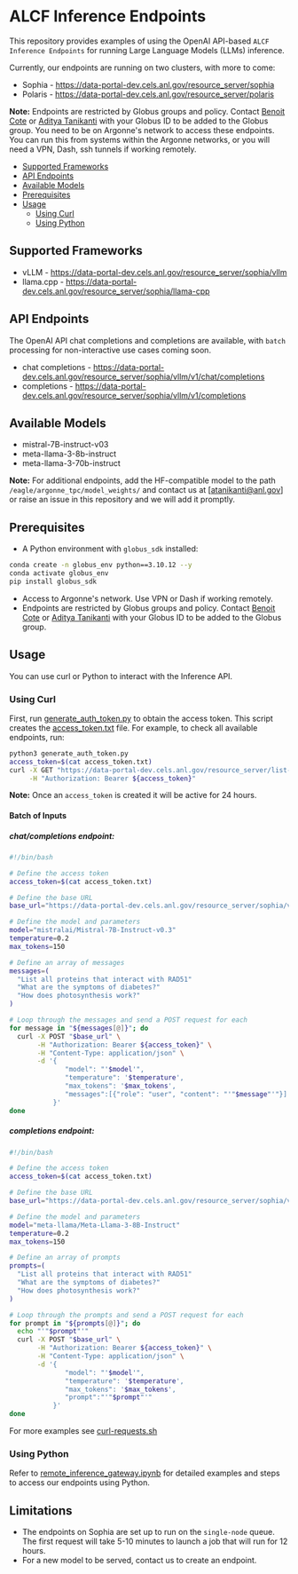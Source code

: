 # ALCF Inference Endpoints
This repository provides examples of using the OpenAI API-based `ALCF Inference Endpoints` for running Large Language Models (LLMs) inference.

Currently, our endpoints are running on two clusters, with more to come:

* Sophia  - https://data-portal-dev.cels.anl.gov/resource_server/sophia
* Polaris - https://data-portal-dev.cels.anl.gov/resource_server/polaris

**Note:** Endpoints are restricted by Globus groups and policy. Contact [Benoit Cote](bcote@anl.gov) or [Aditya Tanikanti](atanikanti@anl.gov) with your Globus ID to be added to the Globus group.
You need to be on Argonne's network to access these endpoints. You can run this from systems within the Argonne networks, or you will need a VPN, Dash, ssh tunnels if working remotely.

- [Supported Frameworks](#supported-frameworks)
- [API Endpoints](#api-endpoints)
- [Available Models](#available-models)
- [Prerequisites](#prerequisites)
- [Usage](#usage)
  * [Using Curl](#using-curl)
  * [Using Python](#using-python)

## Supported Frameworks

* vLLM - https://data-portal-dev.cels.anl.gov/resource_server/sophia/vllm
* llama.cpp - https://data-portal-dev.cels.anl.gov/resource_server/sophia/llama-cpp

## API Endpoints

The OpenAI API chat completions and completions are available, with `batch` processing for non-interactive use cases coming soon.

* chat completions - https://data-portal-dev.cels.anl.gov/resource_server/sophia/vllm/v1/chat/completions
* completions - https://data-portal-dev.cels.anl.gov/resource_server/sophia/vllm/v1/completions

## Available Models

* mistral-7B-instruct-v03
* meta-llama-3-8b-instruct
* meta-llama-3-70b-instruct

**Note:** For additional endpoints, add the HF-compatible model to the path `/eagle/argonne_tpc/model_weights/` and contact us at [atanikanti@anl.gov] or raise an issue in this repository and we will add it promptly.

## Prerequisites

* A Python environment with `globus_sdk` installed:
```bash
conda create -n globus_env python==3.10.12 --y
conda activate globus_env
pip install globus_sdk
```

* Access to Argonne's network. Use VPN or Dash if working remotely.
* Endpoints are restricted by Globus groups and policy. Contact [Benoit Cote](bcote@anl.gov) or [Aditya Tanikanti](atanikanti@anl.gov) with your Globus ID to be added to the Globus group.

## Usage

You can use curl or Python to interact with the Inference API.

### Using Curl

First, run [generate_auth_token.py](./generate_auth_token.py) to obtain the access token. This script creates the [access_token.txt](./access_token.txt) file. For example, to check all available endpoints, run:

```bash
python3 generate_auth_token.py
access_token=$(cat access_token.txt)
curl -X GET "https://data-portal-dev.cels.anl.gov/resource_server/list-endpoints" \
     -H "Authorization: Bearer ${access_token}"
```

**Note:** Once an `access_token` is created it will be active for 24 hours.

#### Batch of Inputs

##### chat/completions endpoint:

```bash
#!/bin/bash

# Define the access token
access_token=$(cat access_token.txt)

# Define the base URL
base_url="https://data-portal-dev.cels.anl.gov/resource_server/sophia/vllm/v1/chat/completions"

# Define the model and parameters
model="mistralai/Mistral-7B-Instruct-v0.3"
temperature=0.2
max_tokens=150

# Define an array of messages
messages=(
  "List all proteins that interact with RAD51"
  "What are the symptoms of diabetes?"
  "How does photosynthesis work?"
)

# Loop through the messages and send a POST request for each
for message in "${messages[@]}"; do
  curl -X POST "$base_url" \
       -H "Authorization: Bearer ${access_token}" \
       -H "Content-Type: application/json" \
       -d '{
              "model": "'$model'",
              "temperature": '$temperature',
              "max_tokens": '$max_tokens',
              "messages":[{"role": "user", "content": "'"$message"'"}]
           }'
done
```

##### completions endpoint:

```bash
#!/bin/bash

# Define the access token
access_token=$(cat access_token.txt)

# Define the base URL
base_url="https://data-portal-dev.cels.anl.gov/resource_server/sophia/vllm/v1/completions"

# Define the model and parameters
model="meta-llama/Meta-Llama-3-8B-Instruct"
temperature=0.2
max_tokens=150

# Define an array of prompts
prompts=(
  "List all proteins that interact with RAD51"
  "What are the symptoms of diabetes?"
  "How does photosynthesis work?"
)

# Loop through the prompts and send a POST request for each
for prompt in "${prompts[@]}"; do
  echo "'"$prompt"'"
  curl -X POST "$base_url" \
       -H "Authorization: Bearer ${access_token}" \
       -H "Content-Type: application/json" \
       -d '{
              "model": "'$model'",
              "temperature": '$temperature',
              "max_tokens": '$max_tokens',
              "prompt":"'"$prompt"'"
           }'
done
```

For more examples see [curl-requests.sh](./curl-request.sh)

### Using Python

Refer to [remote_inference_gateway.ipynb](./remote_inference_gateway.ipynb) for detailed examples and steps to access our endpoints using Python.

## Limitations

* The endpoints on Sophia are set up to run on the `single-node` queue. The first request will take 5-10 minutes to launch a job that will run for 12 hours.
* For a new model to be served, contact us to create an endpoint.
